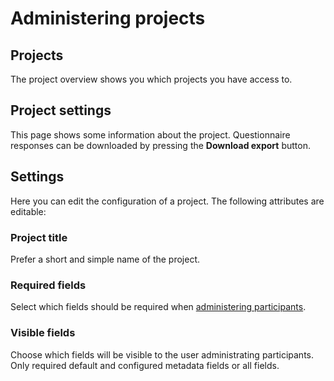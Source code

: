 # Administering projects

## Projects

The project overview shows you which projects you have access to. 

<screenshot src='/screenshots/medo/en/projectoverzicht.png' />

## Project settings

This page shows some information about the project. Questionnaire responses can be downloaded by pressing the **Download export** button. 

<screenshot src='/screenshots/medo/en/projectpagina.png' />

## Settings

Here you can edit the configuration of a project. The following attributes are editable:

### Project title

Prefer a short and simple name of the project.

### Required fields

Select which fields should be required when [administering participants](../werken_met_deelnemers).

### Visible fields

Choose which fields will be visible to the user administrating participants. Only required default and configured metadata fields or all fields.

<screenshot src='/screenshots/medo/en/projectinstellingen.png' />
